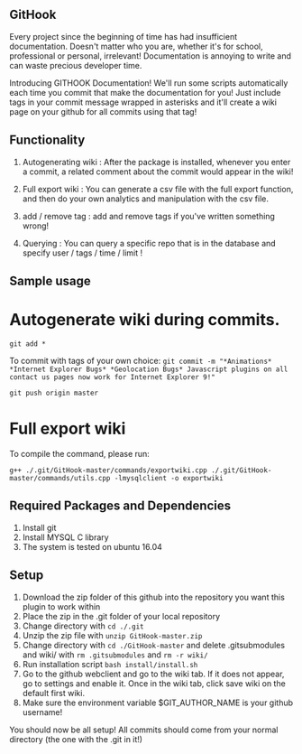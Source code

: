 ## GitHook

Every project since the beginning of time has had insufficient documentation. Doesn't matter who you are, whether it's for school, professional or personal, irrelevant!  Documentation is annoying to write and can waste precious developer time. 

Introducing GITHOOK Documentation!  We'll run some scripts automatically each time you commit that make the documentation for you!  Just include tags in your commit message wrapped in asterisks and it'll create a wiki page on your github for all commits using that tag!

## Functionality
1. Autogenerating wiki : After the package is installed, whenever you enter a commit, a related comment about the commit would appear in the wiki!

3. Full export wiki : You can generate a csv file with the full export function, and then do your own analytics and manipulation with the csv file.

4. add / remove tag : add and remove tags if you've written something wrong!

5. Querying : You can query a specific repo that is in the database and specify user / tags / time / limit !

## Sample usage

# Autogenerate wiki during commits. 

`git add *` 

To commit with tags of your own choice:
`git commit -m "*Animations* *Internet Explorer Bugs* *Geolocation Bugs* Javascript plugins on all contact us pages now work for Internet Explorer 9!"`

`git push origin master`

# Full export wiki

To compile the command, please run:

`g++ ./.git/GitHook-master/commands/exportwiki.cpp ./.git/GitHook-master/commands/utils.cpp -lmysqlclient -o exportwiki`




## Required Packages and Dependencies

1. Install git
2. Install MYSQL C library
3. The system is tested on ubuntu 16.04

## Setup

1. Download the zip folder of this github into the repository you want this plugin to work within
2. Place the zip in the .git folder of your local repository
3. Change directory with `cd ./.git`
4. Unzip the zip file with `unzip GitHook-master.zip`
5. Change directory with `cd ./GitHook-master` and delete .gitsubmodules and wiki/ with `rm .gitsubmodules` and `rm -r wiki/`
6. Run installation script `bash install/install.sh`
7. Go to the github webclient and go to the wiki tab. If it does not appear, go to settings and enable it.  Once in the wiki tab, click save wiki on the default first wiki.
8. Make sure the environment variable $GIT_AUTHOR_NAME is your github username!


You should now be all setup!  All commits should come from your normal directory (the one with the .git in it!)



